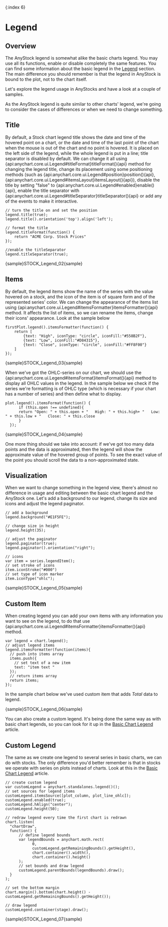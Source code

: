 {:index 6}

# Legend

## Overview

The AnyStock legend is somewhat alike the basic charts legend. You may use all its functions, enable or disable completely the same features. You can find some information about the basic legend in the [Legend](../Common_Settings/Legend/Overview) section. The main difference you should remember is that the legend in AnyStock is bound to the plot, not to the chart itself.

Let's explore the legend usage in AnyStocks and have a look at a couple of samples.

As the AnyStock legend is quite similar to other charts' legend, we're going to consider the cases of differences or when we need to change something.

## Title

By default, a Stock chart legend title shows the date and time of the hovered point on a chart, or the date and time of the last point of the chart when the mouse is out of the chart and no point is hovered. It is placed on the left side of the legend, while the whole legend is put in a line; title separator is disabled by default. We can change it all using {api:anychart.core.ui.Legend#titleFormat}titleFormat(){api} method for changing the legend title, change its placement using some positioning methods (such as {api:anychart.core.ui.Legend#position}position(){api}, {api:anychart.core.ui.Legend#itemsLayout}itemsLayout(){api}), disable the title by setting "false" to {api:anychart.core.ui.Legend#enabled}enable(){api}, enable the title separator with {api:anychart.core.ui.Legend#titleSeparator}titleSeparator(){api} or add any of the events to make it interactive.

```
// turn the title on and set the position
legend.title(true);
legend.title().orientation('top').align('left');

// format the title
legend.titleFormat(function() {
    return "ACME Corp. Stock Prices"
});

//enable the titleSeparator
legend.titleSeparator(true);
```

{sample}STOCK\_Legend\_02{sample}

## Items

By default, the legend items show the name of the series with the value hovered on a stock, and the icon of the item is of square form and of the represented series' color. We can change the appearance of the items list using {api:anychart.core.ui.Legend#itemsFormatter}itemsFormatter(){api} method. It affects the list of items, so we can rename the items, change their icons' appearance. Look at the sample below

```
firstPlot.legend().itemsFormatter(function() {
    return [
        {text: "High", iconType: "circle", iconFill:"#558B2F"},
        {text: "Low", iconFill:"#D84315"},
        {text: "Close", iconType: "circle", iconFill:"#FF8F00"}
    ]
});
```

{sample}STOCK\_Legend\_03{sample}

When we've got the OHLC-series on our chart, we should use the {api:anychart.core.ui.Legend#itemsFormat}itemsFormat(){api} method to display all OHLC values in the legend. In the sample below we check if the series we're formatting is of OHLC type (which is necessary if your chart has a number of series) and then define what to display.

```
plot.legend().itemsFormat(function() {
      if (this.open !== undefined){ 
      return "Open: " + this.open + "   High: " + this.high+ "   Low: " + this.low + "   Close: " + this.close 
      }
  });
```

{sample}STOCK\_Legend\_04{sample}

One more thing should we take into account: if we've got too many data points and the data is approximated, then the legend will show the approximate value of the hovered group of points. To see the exact value of the point you should scroll the data to a non-approximated state.

## Visualization

When we want to change something in the legend view, there's almost no difference in usage and editing between the basic chart legend and the AnyStock one. Let's add a background to our legend, change its size and icons and adjust the legend paginator. 

```
// add a background
legend.background("#E1F5FE");

// change size in height
legend.height(35);

// adjust the paginator
legend.paginator(true);
legend.paginator().orientation("right");

// icons
var item = series.legendItem();
// set stroke of icons
item.iconStroke("#000")
// set type of icon marker
item.iconType("ohlc");
```

{sample}STOCK\_Legend\_05{sample}

## Custom Item

When creating legend you can add your own items with any information you want to see on the legend, to do that use {api:anychart.core.ui.Legend#itemsFormatter}itemsFormatter(){api} method.

```
var legend = chart.legend();
// adjust legend items
legend.itemsFormatter(function(items){
  // push into items array
  items.push({
    // set text of a new item
    text: "item text "
  });
  // return items array
  return items;
});
```

In the sample chart below we've used custom item that adds *Total* data to legend.

{sample}STOCK\_Legend\_06{sample}

You can also create a custom legend. It's being done the same way as with basic chart legends, so you can look for it up in the [Basic Chart Legend](../Common_Settings/Legend#custom_legend) article.

## Custom Legend

The same as we create one legend to several series in basic charts, we can do with stocks. The only difference you'd better remember is that in stocks we operate with series on plots instead of charts. Look at this in the [Basic Chart Legend](../Common_Settings/Legend#one_legend_for_several_charts) article.

```
// create custom legend
var customLegend = anychart.standalones.legend()();
// set sources for legend items
customLegend.itemsSource([plot_column, plot_line_ohlc]);
customLegend.enabled(true);
customLegend.hAlign("center");
customLegend.height(50);

// redraw legend every time the first chart is redrawn
chart.listen(
  "chartDraw",
  function() {
      // define legend bounds
      var legendBounds = anychart.math.rect(
            0,
            customLegend.getRemainingBounds().getHeight(),
            chart.container().width(),
            chart.container().height()
      );
      // set bounds and draw legend
      customLegend.parentBounds(legendBounds).draw();
  }
);

// set the bottom margin
chart.margin().bottom(chart.height() - customLegend.getRemainingBounds().getHeight());

// draw legend
customLegend.container(stage).draw();
```

{sample}STOCK\_Legend\_07{sample}
